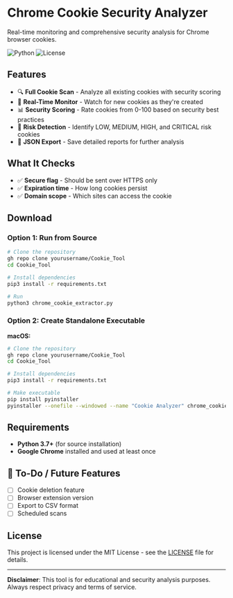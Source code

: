 # Chrome Cookie Security Analyzer

Real-time monitoring and comprehensive security analysis for Chrome browser cookies.

![Python](https://img.shields.io/badge/python-3.7%2B-brightgreen)
![License](https://img.shields.io/badge/license-MIT-blue)

## Features

- 🔍 **Full Cookie Scan** - Analyze all existing cookies with security scoring
- 🎯 **Real-Time Monitor** - Watch for new cookies as they're created
- 📊 **Security Scoring** - Rate cookies from 0-100 based on security best practices
- 🚨 **Risk Detection** - Identify LOW, MEDIUM, HIGH, and CRITICAL risk cookies
- 💾 **JSON Export** - Save detailed reports for further analysis

## What It Checks

- ✅ **Secure flag** - Should be sent over HTTPS only
- ✅ **Expiration time** - How long cookies persist
- ✅ **Domain scope** - Which sites can access the cookie

## Download

### Option 1: Run from Source

```bash
# Clone the repository
gh repo clone yourusername/Cookie_Tool
cd Cookie_Tool

# Install dependencies
pip3 install -r requirements.txt

# Run
python3 chrome_cookie_extractor.py
```

### Option 2: Create Standalone Executable

**macOS:**
```bash
# Clone the repository
gh repo clone yourusername/Cookie_Tool
cd Cookie_Tool

# Install dependencies
pip3 install -r requirements.txt

# Make executable
pip install pyinstaller
pyinstaller --onefile --windowed --name "Cookie Analyzer" chrome_cookie_extractor.py
```

## Requirements

- **Python 3.7+** (for source installation)
- **Google Chrome** installed and used at least once


## 📝 To-Do / Future Features

- [ ] Cookie deletion feature
- [ ] Browser extension version
- [ ] Export to CSV format
- [ ] Scheduled scans

## License

This project is licensed under the MIT License - see the [LICENSE](LICENSE) file for details.

---

**Disclaimer**: This tool is for educational and security analysis purposes. Always respect privacy and terms of service.
